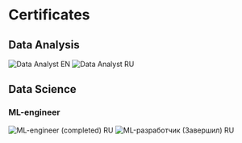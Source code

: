 # Certificates

## Data Analysis
![Data Analyst EN](https://github.com/leopoldgerber/certificates/assets/114569329/ea4cc9a0-b10f-430f-94e2-9453ad5f5ac4)
![Data Analyst RU](https://github.com/leopoldgerber/certificates/assets/114569329/aa78cc50-e9f7-4e3f-b33c-cb62e731d3ea)

## Data Science
### ML-engineer
![ML-engineer (completed) RU](https://github.com/leopoldgerber/certificates/assets/114569329/7aa7c7a1-a715-4da8-9511-74da27a61e10)
![ML-разработчик (Завершил) RU](https://github.com/leopoldgerber/certificates/assets/114569329/f05e07c2-74c3-4b43-8263-f55770c0f292)

